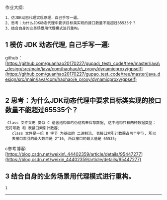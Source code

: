 作业大纲:

```
1、仿JDK动态代理实现原理，自己手写一遍。
2、思考：为什么JDK动态代理中要求目标类实现的接口数量不能超过65535个？
3、结合自身的业务场景用代理模式进行重构。
```

## 1 模仿 JDK 动态代理, 自己手写一遍:

github： [https://github.com/guanhao20170227/gupao\_test\_code/tree/master/java\_design/src/main/java/com/haohao/e\_proxy/dynamicproxy/gpself](https://github.com/guanhao20170227/gupao_test_code/tree/master/java_design/src/main/java/com/haohao/e_proxy/dynamicproxy/gpself)

```

```

## 2 思考：为什么JDK动态代理中要求目标类实现的接口数量不能超过65535个？

```
 Class 文件采用 类似 C 语言结构体的伪结构来保存数据, 这中结构只有两种数据类型： 无符号数 和 表接口索引计数器;
   class 文件是一组 8 字节 为基础的 二进制流, 表接口索引计数器占两个字节, 所以
   表接口索引的最大数目是 2^16, 所以接口的最大值是 65535;
```

c参考博客:  [https://blog.csdn.net/weixin\_44402359/article/details/95447277](https://blog.csdn.net/weixin_44402359/article/details/95447277)

## 3 结合自身的业务场景用代理模式进行重构。

    1

---



